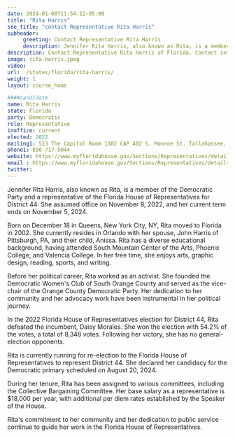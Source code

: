 ```yaml
---
date: 2024-01-08T11:54:12-05:00
title: "Rita Harris"
seo_title: "contact Representative Rita Harris"
subheader:
     greeting: Contact Representative Rita Harris
     description: Jennifer Rita Harris, also known as Rita, is a member of the Democratic Party and a representative of the Florida House of Representatives for District 44. She assumed office on November 8, 2022, and her current term ends on November 5, 2024.
description: Contact Representative Rita Harris of Florida. Contact information for Rita Harris includes email address, phone number, and mailing address.
image: rita-harris.jpeg
video:
url:  /states/florida/rita-harris/
weight: 1
layout: course_home

####candidate
name: Rita Harris
state: Florida
party: Democratic
role: Representative
inoffice: current
elected: 2022
mailing1: 513 The Capitol Room 1302 CAP 402 S. Monroe St. Tallahassee, FL 32399-1300
phone1: 850-717-5044
website: https://www.myfloridahouse.gov/Sections/Representatives/details.aspx?MemberId=4877&LegislativeTermId=90/
email : https://www.myfloridahouse.gov/Sections/Representatives/details.aspx?MemberId=4877&LegislativeTermId=90/
twitter:
---
```


Jennifer Rita Harris, also known as Rita, is a member of the Democratic Party and a representative of the Florida House of Representatives for District 44. She assumed office on November 8, 2022, and her current term ends on November 5, 2024.

Born on December 18 in Queens, New York City, NY, Rita moved to Florida in 2002. She currently resides in Orlando with her spouse, John Harris of Pittsburgh, PA, and their child, Anissa. Rita has a diverse educational background, having attended South Mountain Center of the Arts, Phoenix College, and Valencia College. In her free time, she enjoys arts, graphic design, reading, sports, and writing.

Before her political career, Rita worked as an activist. She founded the Democratic Women's Club of South Orange County and served as the vice-chair of the Orange County Democratic Party. Her dedication to her community and her advocacy work have been instrumental in her political journey.

In the 2022 Florida House of Representatives election for District 44, Rita defeated the incumbent, Daisy Morales. She won the election with 54.2% of the votes, a total of 8,348 votes. Following her victory, she has no general-election opponents.

Rita is currently running for re-election to the Florida House of Representatives to represent District 44. She declared her candidacy for the Democratic primary scheduled on August 20, 2024.

During her tenure, Rita has been assigned to various committees, including the Collective Bargaining Committee. Her base salary as a representative is $18,000 per year, with additional per diem rates established by the Speaker of the House.

Rita's commitment to her community and her dedication to public service continue to guide her work in the Florida House of Representatives.
